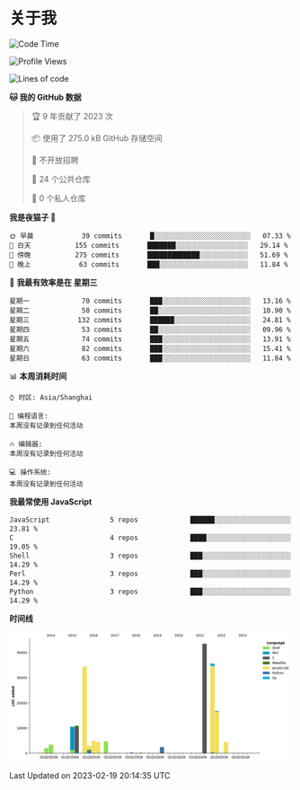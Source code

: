 # 关于我

<!--START_SECTION:waka-->
![Code Time](http://img.shields.io/badge/Code%20Time-725%20hrs%2040%20mins-blue)

![Profile Views](http://img.shields.io/badge/%E4%B8%AA%E4%BA%BA%E8%B5%84%E6%96%99%E8%A7%82%E7%9C%8B%E6%AC%A1%E6%95%B0-4-blue)

![Lines of code](https://img.shields.io/badge/%E4%BB%8E%E3%80%8CHello%20World%E3%80%8D%E8%B5%B7%E6%88%91%E5%B7%B2%E7%BB%8F%E5%86%99%E4%BA%86-128%20Thousand%20%E8%A1%8C%E4%BB%A3%E7%A0%81-blue)

**🐱 我的 GitHub 数据** 

> 🏆 9 年贡献了 2023 次
 > 
> 📦  使用了 275.0 kB GitHub 存储空间 
 > 
> 🚫 不开放招聘
 > 
> 📜 24 个公共仓库 
 > 
> 🔑 0 个私人仓库  
 > 
**我是夜猫子 🦉** 

```text
🌞 早晨            39 commits       █░░░░░░░░░░░░░░░░░░░░░░░░   07.33 % 
🌆 白天           155 commits       ███████░░░░░░░░░░░░░░░░░░   29.14 % 
🌃 傍晚           275 commits       █████████████░░░░░░░░░░░░   51.69 % 
🌙 晚上            63 commits       ███░░░░░░░░░░░░░░░░░░░░░░   11.84 % 

```
📅 **我最有效率是在 星期三** 

```text
星期一             70 commits       ███░░░░░░░░░░░░░░░░░░░░░░   13.16 % 
星期二             58 commits       ██░░░░░░░░░░░░░░░░░░░░░░░   10.90 % 
星期三            132 commits       ██████░░░░░░░░░░░░░░░░░░░   24.81 % 
星期四             53 commits       ██░░░░░░░░░░░░░░░░░░░░░░░   09.96 % 
星期五             74 commits       ███░░░░░░░░░░░░░░░░░░░░░░   13.91 % 
星期六             82 commits       ███░░░░░░░░░░░░░░░░░░░░░░   15.41 % 
星期日             63 commits       ███░░░░░░░░░░░░░░░░░░░░░░   11.84 % 

```


📊 **本周消耗时间** 

```text
⌚︎ 时区: Asia/Shanghai

💬 编程语言: 
本周没有记录到任何活动

🔥 编辑器: 
本周没有记录到任何活动

💻 操作系统: 
本周没有记录到任何活动

```

**我最常使用 JavaScript** 

```text
JavaScript               5 repos             ██████░░░░░░░░░░░░░░░░░░░   23.81 % 
C                        4 repos             ████░░░░░░░░░░░░░░░░░░░░░   19.05 % 
Shell                    3 repos             ███░░░░░░░░░░░░░░░░░░░░░░   14.29 % 
Perl                     3 repos             ███░░░░░░░░░░░░░░░░░░░░░░   14.29 % 
Python                   3 repos             ███░░░░░░░░░░░░░░░░░░░░░░   14.29 % 

```


**时间线**

![Chart not found](https://raw.githubusercontent.com/Arondight/Arondight/master/charts/bar_graph.png) 


 Last Updated on 2023-02-19 20:14:35 UTC
<!--END_SECTION:waka-->
